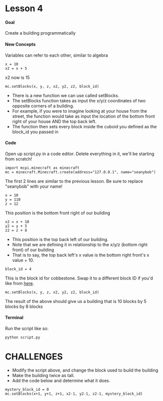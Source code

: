 # Lesson 4

#### Goal
Create a building programmatically

#### New Concepts

Variables can refer to each other, similar to algebra
```
x = 10
x2 = x + 5
```
x2 now is 15

```
mc.setBlocks(x, y, z, x2, y2, z2, block_id)
```

- There is a new function we can use called setBlocks.
- The setBlocks function takes as input the x/y/z coordinates of two opposite corners of a building.
- For example, if you were to imagine looking at your house from the street, the function would take as input the location of the bottom front right of your house AND the top back left.
- The function then sets every block inside the cuboid you defined as the block_id you passed in

#### Code
Open up script.py in a code editor. Delete everything in it, we'll be starting from scratch!

```
import mcpi.minecraft as minecraft
mc = minecraft.Minecraft.create(address="127.0.0.1", name="seanybob")
```
The first 2 lines are similar to the previous lesson. Be sure to replace "seanybob" with your name!

```
x = 10
y = 110
z = 12
```

This position is the bottom front right of our building

```
x2 = x + 10
y2 = y + 5
z2 = z + 8
```

- This position is the top back left of our building.
- Note that we are defining it in relationship to the x/y/z (bottom right front) of our building
- That is to say, the top back left's x value is the bottom right front's x value + 10.

```
block_id = 4
```
This is the block id for cobbestone. Swap it to a different block ID if you'd like from [here](http://minecraft-ids.grahamedgecombe.com/).

```
mc.setBlocks(x, y, z, x2, y2, z2, block_id)
```
The result of the above should give us a building that is 10 blocks by 5 blocks by 8 blocks

#### Terminal

Run the script like so:
```
python script.py
```

# CHALLENGES

- Modify the script above, and change the block used to build the building
- Make the building twice as tall.
- Add the code below and determine what it does.
```
mystery_block_id = 0
mc.setBlocks(x+1, y+1, z+1, x2-1, y2-1, z2-1, mystery_block_id)
```

